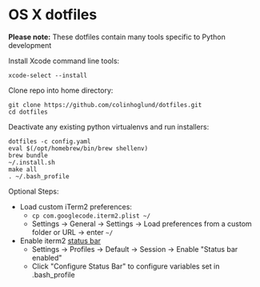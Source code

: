 OS X dotfiles
========
**Please note:** These dotfiles contain many tools specific to Python development

Install Xcode command line tools:

    xcode-select --install

Clone repo into home directory:

    git clone https://github.com/colinhoglund/dotfiles.git
    cd dotfiles

Deactivate any existing python virtualenvs and run installers:

    dotfiles -c config.yaml
    eval $(/opt/homebrew/bin/brew shellenv)
    brew bundle
    ~/.install.sh
    make all
    . ~/.bash_profile

Optional Steps:
- Load custom iTerm2 preferences:
  - `cp com.googlecode.iterm2.plist ~/`
  - Settings -> General -> Settings -> Load preferences from a custom folder or URL -> enter `~/`
- Enable iterm2 [status bar](https://iterm2.com/documentation-status-bar.html)
  - Settings -> Profiles -> Default -> Session -> Enable "Status bar enabled"
  - Click "Configure Status Bar" to configure variables set in .bash_profile
